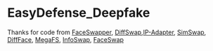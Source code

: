 # EasyDefense_Deepfake

Thanks for code from [FaceSwapper](https://github.com/liqi-casia/FaceSwapper), [DiffSwap](https://github.com/wl-zhao/DiffSwap),[IP-Adapter](https://github.com/tencent-ailab/IP-Adapter), [SimSwap](https://github.com/neuralchen/SimSwap), [DiffFace](https://github.com/hxngiee/DiffFace), [MegaFS](https://github.com/zyainfal/One-Shot-Face-Swapping-on-Megapixels), [InfoSwap](https://github.com/GGGHSL/InfoSwap-master), [FaceSwap](https://github.com/somuchtome/Faceswap)
